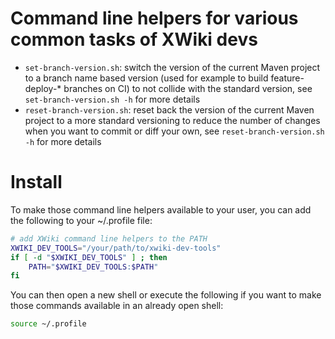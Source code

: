 # Command line helpers for various common tasks of XWiki devs

* `set-branch-version.sh`: switch the version of the current Maven project to a branch name based version (used for example to build feature-deploy-* branches on CI) to not collide with the standard version, see `set-branch-version.sh -h` for more details
* `reset-branch-version.sh`: reset back the version of the current Maven project to a more standard versioning to reduce the number of changes when you want to commit or diff your own, see `reset-branch-version.sh -h` for more details

# Install

To make those command line helpers available to your user, you can add the following to your ~/.profile file:

```bash
# add XWiki command line helpers to the PATH
XWIKI_DEV_TOOLS="/your/path/to/xwiki-dev-tools"
if [ -d "$XWIKI_DEV_TOOLS" ] ; then
    PATH="$XWIKI_DEV_TOOLS:$PATH"
fi
```

You can then open a new shell or execute the following if you want to make those commands available in an already open shell:

```bash
source ~/.profile
```